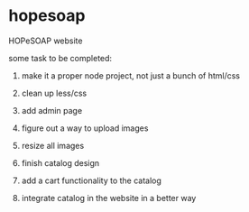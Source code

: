 hopesoap
========

HOPeSOAP website

some task to be completed:

1) make it a proper node project, not just a bunch of html/css

2) clean up less/css

3) add admin page

4) figure out a way to upload images

5) resize all images

6) finish catalog design

7) add a cart functionality to the catalog

8) integrate catalog in the website in a better way
